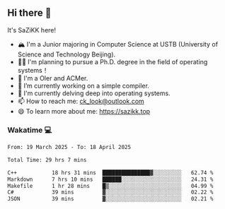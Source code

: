 ## Hi there 👋

It's SaZiKK here!

- 🏔️ I'm a Junior majoring in Computer Science  at USTB (University of Science and Technology Beijing).
- 🧑‍🎓 I'm planning to pursue a Ph.D. degree in the field of operating systems！
- 🚀 I'm a OIer and ACMer.
- 🔭 I’m currently working on a simple compiler.
- 🌱 I'm currently delving deep into operating systems.
- 📫 How to reach me: ck_look@outlook.com
- 😄 To learn more about me: https://sazikk.top

  
<!--
**SaZiKK/SaZiKK** is a ✨ _special_ ✨ repository because its `README.md` (this file) appears on your GitHub profile.

Here are some ideas to get you started:

- 🔭 I’m currently working on ...
- 🌱 I’m currently learning ...
- 👯 I’m looking to collaborate on ...
- 🤔 I’m looking for help with ...
- 💬 Ask me about ...
- 📫 How to reach me: ...
- 😄 Pronouns: ...
- ⚡ Fun fact: ...
-->

### Wakatime 💻

<!--START_SECTION:waka-->

```txt
From: 19 March 2025 - To: 18 April 2025

Total Time: 29 hrs 7 mins

C++           18 hrs 31 mins  ███████████████▓░░░░░░░░░   62.74 %
Markdown      7 hrs 10 mins   ██████░░░░░░░░░░░░░░░░░░░   24.31 %
Makefile      1 hr 28 mins    █▒░░░░░░░░░░░░░░░░░░░░░░░   04.99 %
C#            39 mins         ▓░░░░░░░░░░░░░░░░░░░░░░░░   02.22 %
JSON          39 mins         ▓░░░░░░░░░░░░░░░░░░░░░░░░   02.21 %
```

<!--END_SECTION:waka-->
